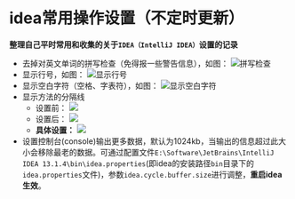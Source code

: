 # idea常用操作设置（不定时更新）

**整理自己平时常用和收集的关于`IDEA（IntelliJ IDEA）`设置的记录**

* 去掉对英文单词的拼写检查（免得报一些警告信息），如图：
![拼写检查](http://img.hb.aicdn.com/54ccdad99ee27085c314cb2a52612e2be718c4c71a5a5-3heo0W)
* 显示行号，如图：
![显示行号](http://img.hb.aicdn.com/982158060aac7ebcec8c408fc8acd8d71535c4ce1927f-qjRsDX)
* 显示空白字符（空格、字表符），如图：
![显示空白字符](http://img.hb.aicdn.com/06aada65ce4b971cab4eb5fb0ce1a73cf095c37019029-CuuQmH)
* 显示方法的分隔线
    * 设置前：
    ![](http://img.hb.aicdn.com/51e37f38b17698b3a8903bfebad55dae6821c35099e5-DKRMdk)
    * 设置后：
    ![](http://img.hb.aicdn.com/dc8bcf90dcc1f309986b9d9a4ccb37fde8f2f7869f4f-tMyaUZ)
    * **具体设置：**
    ![](http://img.hb.aicdn.com/7a44c39165fc367dd5a4af42c2790ab5f7340b4317482-DZ32J3)
* 设置控制台(console)输出更多数据，默认为1024kb，当输出的信息超过此大小会移除最老的数据。可通过配置文件`E:\Software\JetBrains\IntelliJ IDEA 13.1.4\bin\idea.properties`(即idea的安装路径`bin`目录下的`idea.properties`文件)，参数`idea.cycle.buffer.size`进行调整，**重启idea生效**。
